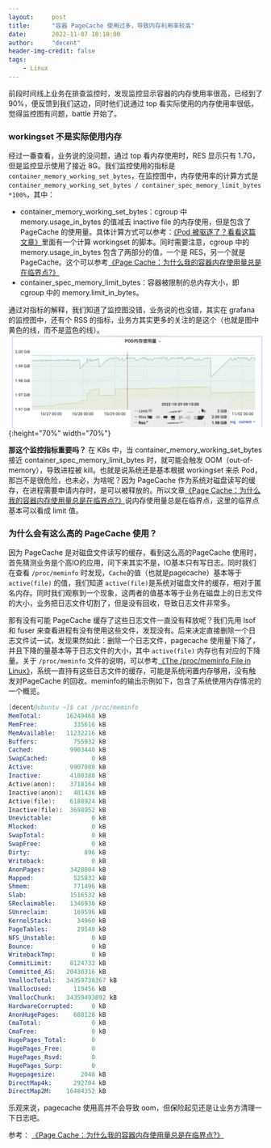 ```yaml
---
layout:     post
title:      "容器 PageCache 使用过多，导致内存利用率较高"
date:       2022-11-07 10:10:00
author:     "decent"
header-img-credit: false
tags:
    - Linux
---
```



前段时间线上业务在排查监控时，发现监控显示容器的内存使用率很高，已经到了 90%，便反馈到我们这边，同时他们说通过 top 看实际使用的内存使用率很低，觉得监控图有问题，battle 开始了。

### workingset 不是实际使用内存
经过一番查看，业务说的没问题，通过 top 看内存使用时，RES 显示只有 1.7G，但是监控显示使用了接近 8G。我们监控使用的指标是`container_memory_working_set_bytes`，在监控图中，内存使用率的计算方式是 `container_memory_working_set_bytes / container_spec_memory_limit_bytes *100%`，其中：
* container_memory_working_set_bytes：cgroup 中 memory.usage_in_bytes 的值减去 inactive file 的内存使用，但是包含了 PageCache 的使用量。具体计算方式可以参考：[《Pod 被驱逐了？看看这篇文章》](https://loverhythm1990.github.io/2022/08/31/k8s-evict/)里面有一个计算 workingset 的脚本。同时需要注意，cgroup 中的 memory.usage_in_bytes 包含了两部分的值，一个是 RES，另一个就是 PageCache。这个可以参考[《Page Cache：为什么我的容器内存使用量总是在临界点?》]()
* container_spec_memory_limit_bytes：容器被限制的总内存大小，即 cgroup 中的 memory.limit_in_bytes。

通过对指标的解释，我们知道了监控图没错，业务说的也没错，其实在 grafana 的监控图中，还有个 RSS 的指标，业务方其实更多的关注的是这个（也就是图中黄色的线，而不是蓝色的线）。
![java-javascript](/img/in-post/all-in-one/2022-11-08-00-57-08.png){:height="70%" width="70%"}

**那这个监控指标重要吗？** 在 K8s 中，当 container_memory_working_set_bytes 接近 container_spec_memory_limit_bytes 时，就可能会触发 OOM（out-of-memory），导致进程被 kill。也就是说系统还是基本根据 workingset 来杀 Pod，那岂不是很危险，也未必，为啥呢？因为 PageCache 作为系统对磁盘读写的缓存，在进程需要申请内存时，是可以被释放的。所以文章[《Page Cache：为什么我的容器内存使用量总是在临界点?》]()说内存使用量总是在临界点，这里的临界点基本可以看成 limit 值。

### 为什么会有这么高的 PageCache 使用？
因为 PageCache 是对磁盘文件读写的缓存，看到这么高的PageCache 使用时，首先猜测业务是个高IO的应用，问下来其实不是，IO基本只有写日志。同时我们在查看 `/proc/meminfo` 时发现，`Cache`的值（也就是pagecache）基本等于 `active(file)` 的值，我们知道 `active(file)`是系统对磁盘文件的缓存，相对于匿名内存。同时我们观察到一个现象，这两者的值基本等于业务在磁盘上的日志文件的大小，业务把日志文件切割了，但是没有回收，导致日志文件非常多。

那有没有可能 PageCache 缓存了这些日志文件一直没有释放呢？我们先用 lsof 和 fuser 来查看进程有没有使用这些文件，发现没有。后来决定直接删除一个日志文件试一试，发现果然如此：删除一个日志文件，pagecache 使用量下降了，并且下降的量基本等于日志文件的大小，其中 `active(file)` 内存也有对应的下降量。关于 `/proc/meminfo` 文件的说明，可以参考[《The /proc/meminfo File in Linux》](https://www.baeldung.com/linux/proc-meminfo)，系统一直持有这些日志文件的缓存，可能是系统闲置内存够用，没有触发对PageCache 的回收。meminfo的输出示例如下，包含了系统使用内存情况的一个概览。
```s
[decent@ubuntu ~]$ cat /proc/meminfo
MemTotal:       16249468 kB
MemFree:          335616 kB
MemAvailable:   11232216 kB
Buffers:          755932 kB
Cached:          9903440 kB
SwapCached:            0 kB
Active:          9907088 kB
Inactive:        4180388 kB
Active(anon):    3718164 kB
Inactive(anon):   481436 kB
Active(file):    6188924 kB
Inactive(file):  3698952 kB
Unevictable:           0 kB
Mlocked:               0 kB
SwapTotal:             0 kB
SwapFree:              0 kB
Dirty:               896 kB
Writeback:             0 kB
AnonPages:       3428004 kB
Mapped:           525832 kB
Shmem:            771496 kB
Slab:            1516532 kB
SReclaimable:    1346936 kB
SUnreclaim:       169596 kB
KernelStack:       34960 kB
PageTables:        29540 kB
NFS_Unstable:          0 kB
Bounce:                0 kB
WritebackTmp:          0 kB
CommitLimit:     8124732 kB
Committed_AS:   20430316 kB
VmallocTotal:   34359738367 kB
VmallocUsed:      119456 kB
VmallocChunk:   34359493092 kB
HardwareCorrupted:     0 kB
AnonHugePages:    688128 kB
CmaTotal:              0 kB
CmaFree:               0 kB
HugePages_Total:       0
HugePages_Free:        0
HugePages_Rsvd:        0
HugePages_Surp:        0
Hugepagesize:       2048 kB
DirectMap4k:      292704 kB
DirectMap2M:    16484352 kB
```

乐观来说，pagecache 使用高并不会导致 oom，但保险起见还是让业务方清理一下日志吧。

参考：
[《Page Cache：为什么我的容器内存使用量总是在临界点?》]()
